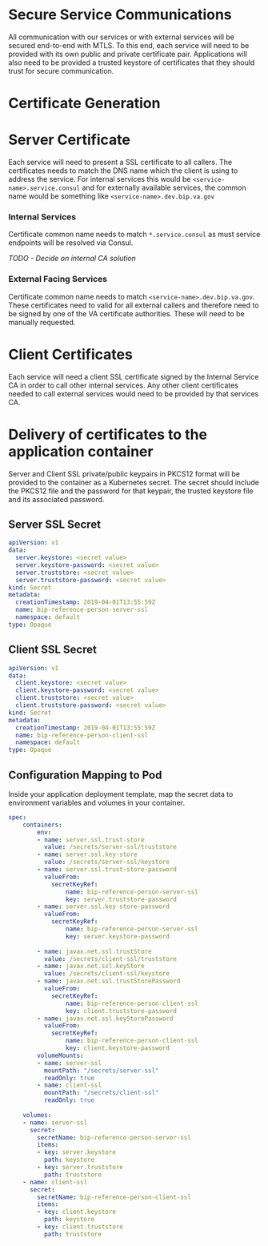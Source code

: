 # Secure Service Communications
All communication with our services or with external services will be secured end-to-end with MTLS. To this end, each service will need to be provided with its own public and private certificate pair. Applications will also need to be provided a trusted keystore of certificates that they should trust for secure communication.

# Certificate Generation

# Server Certificate
Each service will need to present a SSL certificate to all callers. The certificates needs to match the DNS name which the client is using to address the service. For internal services this would be `<service-name>.service.consul` and for externally available services, the common name would be something like `<service-name>.dev.bip.va.gov`

### Internal Services
Certificate common name needs to match `*.service.consul` as must service endpoints will be resolved via Consul.

_TODO - Decide on internal CA solution_

### External Facing Services
Certificate common name needs to match `<service-name>.dev.bip.va.gov`. These certificates need to valid for all external callers and therefore need to be signed by one of the VA certificate authorities. These will need to be manually requested.

# Client Certificates
Each service will need a client SSL certificate signed by the Internal Service CA in order to call other internal services. Any other client certificates needed to call external services would need to be provided by that services CA.

# Delivery of certificates to the application container

Server and Client SSL private/public keypairs in PKCS12 format will be provided to the container as a Kubernetes secret. The secret should include the PKCS12 file and the password for that keypair, the trusted keystore file and its associated password.

## Server SSL Secret
```yaml
apiVersion: v1
data:
  server.keystore: <secret value>
  server.keystore-password: <secret value>
  server.truststore: <secret value>
  server.truststore-password: <secret value>
kind: Secret
metadata:
  creationTimestamp: 2019-04-01T13:55:59Z
  name: bip-reference-person-server-ssl
  namespace: default
type: Opaque
```

## Client SSL Secret
```yaml
apiVersion: v1
data:
  client.keystore: <secret value>
  client.keystore-password: <secret value>
  client.truststore: <secret value>
  client.truststore-password: <secret value>
kind: Secret
metadata:
  creationTimestamp: 2019-04-01T13:55:59Z
  name: bip-reference-person-client-ssl
  namespace: default
type: Opaque
```

## Configuration Mapping to Pod
Inside your application deployment template, map the secret data to environment variables and volumes in your container.

```yaml
spec:
    containers:
        env:
        - name: server.ssl.trust-store
          value: /secrets/server-ssl/truststore
        - name: server.ssl.key-store
          value: /secrets/server-ssl/keystore
        - name: server.ssl.trust-store-password
          valueFrom:
            secretKeyRef:
                name: bip-reference-person-server-ssl
                key: server.truststore-password
        - name: server.ssl.key-store-password
          valueFrom:
            secretKeyRef:
                name: bip-reference-person-server-ssl
                key: server.keystore-password
        
        - name: javax.net.ssl.trustStore
          value: /secrets/client-ssl/truststore
        - name: javax.net.ssl.keyStore
          value: /secrets/client-ssl/keystore
        - name: javax.net.ssl.trustStorePassword
          valueFrom:
            secretKeyRef:
                name: bip-reference-person-client-ssl
                key: client.truststore-password
        - name: javax.net.ssl.keyStorePassword
          valueFrom:
            secretKeyRef:
                name: bip-reference-person-client-ssl
                key: client.keystore-password
        volumeMounts:
        - name: server-ssl
          mountPath: "/secrets/server-ssl" 
          readOnly: true
        - name: client-ssl
          mountPath: "/secrets/client-ssl" 
          readOnly: true
          
    volumes:
    - name: server-ssl
      secret:
        secretName: bip-reference-person-server-ssl
        items:
        - key: server.keystore
          path: keystore
        - key: server.truststore
          path: truststore
    - name: client-ssl
      secret:
        secretName: bip-reference-person-client-ssl
        items:
        - key: client.keystore
          path: keystore
        - key: client.truststore
          path: truststore
       
```